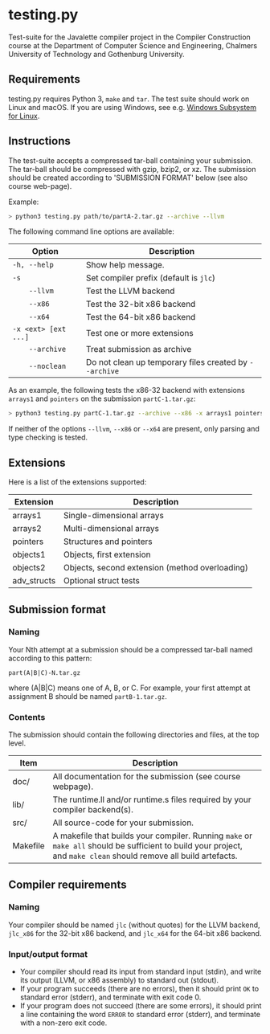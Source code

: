 # testing.py

Test-suite for the Javalette compiler project in the Compiler Construction
course at the Department of Computer Science and Engineering, Chalmers
University of Technology and Gothenburg University.

## Requirements

testing.py requires Python 3, `make` and `tar`. The test suite should work on
Linux and macOS. If you are using Windows, see e.g.
[Windows Subsystem for Linux](https://docs.microsoft.com/en-us/windows/wsl/install-win10).

## Instructions

The test-suite accepts a compressed tar-ball containing your submission.
The tar-ball should be compressed with gzip, bzip2, or xz. The submission
should be created according to 'SUBMISSION FORMAT' below (see also course
web-page).

Example:
```sh
> python3 testing.py path/to/partA-2.tar.gz --archive --llvm
```

The following command line options are available:

| Option                        | Description                           |
|-------------------------------|---------------------------------------|
| `-h, --help`                  | Show help message.                    |
| `-s`                          | Set compiler prefix (default is `jlc`)|
| `    --llvm`                  | Test the LLVM backend                 |
| `    --x86`                   | Test the 32-bit x86 backend           |
| `    --x64`                   | Test the 64-bit x86 backend           |
| `-x <ext> [ext ...]`          | Test one or more extensions           |
| `    --archive`               | Treat submission as archive           |
| `    --noclean`               | Do not clean up temporary files created by `--archive` |

As an example, the following tests the x86-32 backend with extensions
`arrays1` and `pointers` on the submission `partC-1.tar.gz`:
```sh
> python3 testing.py partC-1.tar.gz --archive --x86 -x arrays1 pointers
```

If neither of the options `--llvm`, `--x86` or `--x64` are present, only
parsing and type checking is tested.

## Extensions

Here is a list of the extensions supported:

| Extension      | Description                                     |
|----------------|-------------------------------------------------|
| arrays1        | Single-dimensional arrays                       |
| arrays2        | Multi-dimensional arrays                        |
| pointers       | Structures and pointers                         |
| objects1       | Objects, first extension                        |
| objects2       | Objects, second extension (method overloading)  |
| adv_structs    | Optional struct tests                           |

## Submission format

### Naming

Your Nth attempt at a submission should be a compressed tar-ball named according
to this pattern:

    part(A|B|C)-N.tar.gz

where (A|B|C) means one of A, B, or C. For example, your first attempt at
assignment B should be named `partB-1.tar.gz`.

### Contents

The submission should contain the following directories and files, at the top
level.

| Item            | Description |
|-----------------|-------------|
| doc/ | All documentation for the submission (see course webpage). |
| lib/ | The runtime.ll and/or runtime.s files required by your compiler backend(s). |
| src/     | All source-code for your submission. |
| Makefile | A makefile that builds your compiler. Running `make` or `make all` should be sufficient to build your project, and `make clean` should remove all build artefacts. |

## Compiler requirements

###   Naming

Your compiler should be named `jlc` (without quotes) for the LLVM backend,
`jlc_x86` for the 32-bit x86 backend, and `jlc_x64` for the 64-bit x86 backend.

### Input/output format

* Your compiler should read its input from standard input (stdin), and write
  its output (LLVM, or x86 assembly) to standard out (stdout).
* If your program succeeds (there are no errors), then it should print `OK` to
   standard error (stderr), and terminate with exit code 0.
* If your program does not succeed (there are some errors), it should print a
  line containing the word `ERROR` to standard error (stderr), and terminate
  with a non-zero exit code.

